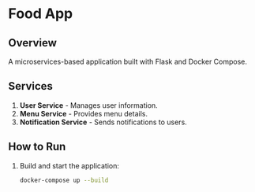 # Food App

## Overview
A microservices-based application built with Flask and Docker Compose.

## Services
1. **User Service** - Manages user information.
2. **Menu Service** - Provides menu details.
3. **Notification Service** - Sends notifications to users.

## How to Run
1. Build and start the application:
   ```bash
   docker-compose up --build

